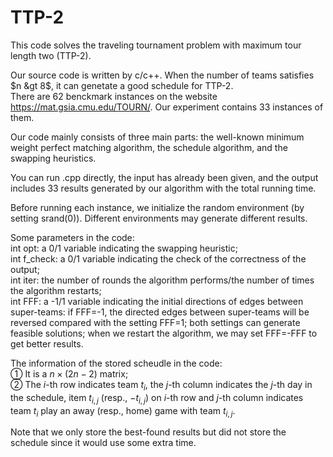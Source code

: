 # TTP-2
This code solves the traveling tournament problem with maximum tour length two (TTP-2).

Our source code is written by c/c++. When the number of teams satisfies $n &gt 8$, it can genetate a good schedule for TTP-2.  
There are 62 benckmark instances on the website https://mat.gsia.cmu.edu/TOURN/. Our experiment contains 33 instances of them.   

Our code mainly consists of three main parts: the well-known minimum weight perfect matching algorithm, the schedule algorithm, and the swapping heuristics.

You can run .cpp directly, the input has already been given, and the output includes 33 results generated by our algorithm with the total running time.

Before running each instance, we initialize the random environment (by setting srand(0)). Different environments may generate different results.

Some parameters in the code:  
int opt: a 0/1 variable indicating the swapping heuristic;  
int f_check: a 0/1 variable indicating the check of the correctness of the output;  
int iter: the number of rounds the algorithm performs/the number of times the algorithm restarts;  
int FFF: a -1/1 variable indicating the initial directions of edges between super-teams: if FFF=-1, the directed edges between super-teams will be reversed compared with the setting FFF=1; both settings can generate feasible solutions; when we restart the algorithm, we may set FFF=-FFF to get better results.

The information of the stored scheudle in the code:  
① It is a $n\times(2n-2)$ matrix;  
② The $i$-th row indicates team $t_i$, the $j$-th column indicates the $j$-th day in the schedule, item $t_{i,j}$ (resp., $-t_{i,j}$) on $i$-th row and $j$-th column indicates team $t_i$ play an away (resp., home) game with team $t_{i,j}$.

Note that we only store the best-found results but did not store the schedule since it would use some extra time.
